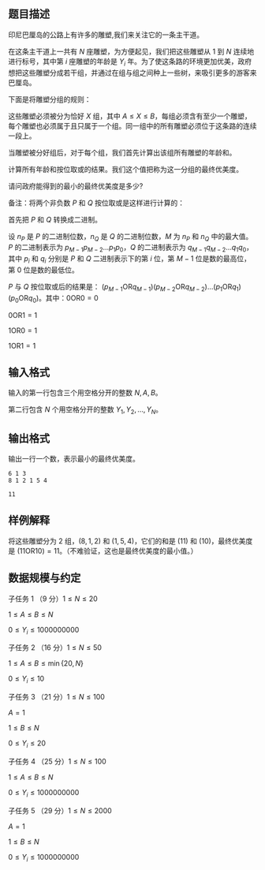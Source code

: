 ## 题目描述

印尼巴厘岛的公路上有许多的雕塑,我们来关注它的一条主干道。

在这条主干道上一共有 $N$ 座雕塑，为方便起见，我们把这些雕塑从 $1$ 到 $N$ 连续地进行标号，其中第 $i$ 座雕塑的年龄是 $Y_i$ 年。为了使这条路的环境更加优美，政府想把这些雕塑分成若干组，并通过在组与组之间种上一些树，来吸引更多的游客来巴厘岛。

下面是将雕塑分组的规则：

这些雕塑必须被分为恰好 $X$ 组，其中 $A \leq X \leq B$，每组必须含有至少一个雕塑，每个雕塑也必须属于且只属于一个组。同一组中的所有雕塑必须位于这条路的连续一段上。

当雕塑被分好组后，对于每个组，我们首先计算出该组所有雕塑的年龄和。

计算所有年龄和按位取或的结果。我们这个值把称为这一分组的最终优美度。

请问政府能得到的最小的最终优美度是多少?

备注：将两个非负数 $P$ 和 $Q$ 按位取或是这样进行计算的：

首先把 $P$ 和 $Q$ 转换成二进制。

设 $n_P$ 是 $P$ 的二进制位数，$n_Q$ 是 $Q$ 的二进制位数，$M$ 为 $n_P$ 和 $n_Q$ 中的最大值。$P$ 的二进制表示为 $p_{M-1}p_{M-2} \dots p_1p_0$，$Q$ 的二进制表示为 $q_{M-1}q_{M-2} \dots q_1 q_0$，其中 $p_i$ 和 $q_i$ 分别是 $P$ 和 $Q$ 二进制表示下的第 $i$ 位，第 $M -1$ 位是数的最高位，第 $0$ 位是数的最低位。

$P$ 与 $Q$ 按位取或后的结果是： $(p_{M-1}\mathbin{\mathrm{OR}} q_{M-1})(p_{M-2}\mathbin{\mathrm{OR}}q_{M-2})\dots (p_1\mathbin{\mathrm{OR}} q_1) (p_0\mathbin{\mathrm{OR}}q_0)$。其中：$0 \mathbin{\mathrm{OR}} 0 = 0$

$0 \mathbin{\mathrm{OR}} 1 = 1$

$1 \mathbin{\mathrm{OR}} 0 = 1$

$1 \mathbin{\mathrm{OR}} 1 = 1$

## 输入格式

输入的第一行包含三个用空格分开的整数 $N, A, B$。

第二行包含 $N$ 个用空格分开的整数 $Y_1, Y_2, \dots, Y_N$。

## 输出格式

输出一行一个数，表示最小的最终优美度。


```input1
6 1 3
8 1 2 1 5 4
```


```output1
11
```

## 样例解释

将这些雕塑分为 $2$ 组，$(8, 1, 2)$ 和 $(1, 5, 4)$，它们的和是 $(11)$ 和 $(10)$，最终优美度是 $(11 \mathbin{\mathrm{OR}} 10) = 11$。（不难验证，这也是最终优美度的最小值。）

## 数据规模与约定

子任务 1 （9 分）$1 \leq N \leq 20$

$1 \leq A \leq B \leq N$

$0 \leq Y_i \leq 1000000000$


子任务 2 （16 分）$1 \leq N \leq 50$

$1 \leq A \leq B \leq \min\{20, N\}$

$0 \leq Y_i \leq 10$


子任务 3 （21 分）$1 ≤ N ≤ 100$

$A = 1$

$1 \leq B \leq N$

$0 \leq Y_i \leq 20$


子任务 4 （25 分）$1 \leq N \leq 100$

$1 \leq A \leq B \leq N$

$0 \leq Y_i \leq 1000000000$


子任务 5 （29 分）$1 \leq N \leq 2000$

$A = 1$

$1 \leq B \leq N$

$0 \leq Y_i \leq 1000000000$